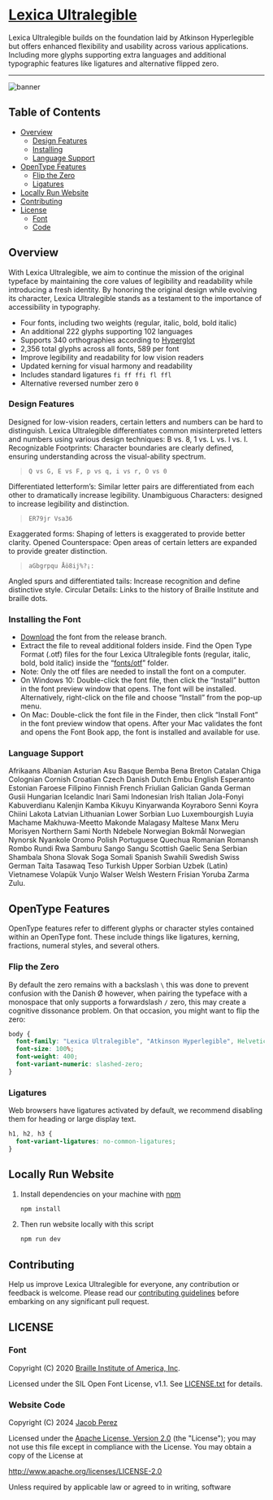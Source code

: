 # [Lexica Ultralegible](https://jacobxperez.github.io/lexica-ultralegible/)

Lexica Ultralegible builds on the foundation laid by Atkinson Hyperlegible but offers enhanced flexibility
and usability across various applications. Including more glyphs supporting extra languages and additional
typographic features like ligatures and alternative flipped zero.

---
![banner](docs/banner.jpg)

## Table of Contents

* [Overview](#overview)
  * [Design Features](#design-features)
  * [Installing](#installing-the-font)
  * [Language Support](#language-support)
* [OpenType Features](#opentype-features)
  * [Flip the Zero](#flip-the-zero)
  * [Ligatures](#ligatures)
* [Locally Run Website](#locally-run-website)
* [Contributing](#contributing)
* [License](#license)
  * [Font](#font)
  * [Code](#website-code)

## Overview

With Lexica Ultralegible, we aim to continue the mission of the original typeface by maintaining the
core values of legibility and readability while introducing a fresh identity. By honoring the original
design while evolving its character, Lexica Ultralegible stands as a testament to the importance of
accessibility in typography.

* Four fonts, including two weights (regular, italic, bold, bold italic)
* An additional 222 glyphs supporting 102 languages
* Supports 340 orthographies according to [Hyperglot](https://hyperglot.rosettatype.com/)
* 2,356 total glyphs across all fonts, 589 per font
* Improve legibility and readability for low vision readers
* Updated kerning for visual harmony and readability
* Includes standard ligatures `fi ff ffi fl ffl`
* Alternative reversed number zero `0`

### Design Features

Designed for low-vision readers, certain letters and numbers can be hard to distinguish.
Lexica Ultralegible differentiates common misinterpreted letters and numbers using various
design techniques: B vs. 8, 1 vs. L vs. l vs. I. Recognizable Footprints:  Character boundaries
are clearly defined, ensuring understanding across the visual-ability spectrum.

> `Q vs G, E vs F, p vs q, i vs r, O vs 0`

Differentiated letterform’s: Similar letter pairs are differentiated from each other to dramatically
increase legibility. Unambiguous Characters: designed to increase legibility and distinction.

> `ER79jr Vsa36`

Exaggerated forms: Shaping of letters is exaggerated to provide better clarity.
Opened Counterspace: Open areas of certain letters are expanded to provide greater distinction.

> `aGbgrpqu Åö8ij%?¡:`

Angled spurs and differentiated tails: Increase recognition and define distinctive style.
Circular Details: Links to the history of Braille Institute and braille dots.

### Installing the Font

* [Download](https://github.com/jacobxperez/lexica-ultralegible/archive/refs/heads/release.zip) the font from the release branch.
* Extract the file to reveal additional folders inside. Find the Open Type Format (.otf) files for the four Lexica Ultralegible fonts (regular, italic, bold, bold italic) inside the “[fonts/otf](https://github.com/jacobxperez/lexica-ultralegible/tree/main/fonts/otf)” folder.
* Note: Only the otf files are needed to install the font on a computer.
* On Windows 10: Double-click the font file, then click the “Install” button in the font preview window that opens. The font will be installed. Alternatively, right-click on the file and choose “Install” from the pop-up menu.
* On Mac: Double-click the font file in the Finder, then click “Install Font” in the font preview window that opens. After your Mac validates the font and opens the Font Book app, the font is installed and available for use.

### Language Support

Afrikaans Albanian Asturian Asu Basque Bemba Bena Breton Catalan Chiga Colognian Cornish Croatian Czech Danish Dutch Embu English Esperanto Estonian Faroese Filipino Finnish French Friulian Galician Ganda German Gusii Hungarian Icelandic Inari Sami Indonesian Irish Italian Jola-Fonyi Kabuverdianu Kalenjin Kamba Kikuyu Kinyarwanda Koyraboro Senni Koyra Chiini Lakota Latvian Lithuanian Lower Sorbian Luo Luxembourgish Luyia Machame Makhuwa-Meetto Makonde Malagasy Maltese Manx Meru Morisyen Northern Sami North Ndebele Norwegian Bokmål Norwegian Nynorsk Nyankole Oromo Polish Portuguese Quechua Romanian Romansh Rombo Rundi Rwa Samburu Sango Sangu Scottish Gaelic Sena Serbian Shambala Shona Slovak Soga Somali Spanish Swahili Swedish Swiss German Taita Tasawaq Teso Turkish Upper Sorbian Uzbek (Latin) Vietnamese Volapük Vunjo Walser Welsh Western Frisian Yoruba Zarma Zulu.

## OpenType Features

OpenType features refer to different glyphs or character styles contained within an OpenType font. These include things like ligatures, kerning, fractions, numeral styles, and several others.

### Flip the Zero

By default the zero remains with a backslash `\` this was done to prevent confusion with the Danish Ø however, when pairing the typeface with a monospace that only supports a forwardslash `/` zero, this may create a cognitive dissonance problem. On that occasion, you might want to flip the zero:

```css
body {
  font-family: "Lexica Ultralegible", "Atkinson Hyperlegible", Helvetica, Arial, sans-serif;
  font-size: 100%;
  font-weight: 400;
  font-variant-numeric: slashed-zero;
}
```

### Ligatures

Web browsers have ligatures activated by default, we recommend disabling them for heading or large display text.

```css
h1, h2, h3 {
  font-variant-ligatures: no-common-ligatures;
}
```

## Locally Run Website

1) Install dependencies on your machine with [npm](https://www.npmjs.com/)

    ```bash
    npm install
    ```

2) Then run website locally with this script

    ```bash
    npm run dev
    ```

## Contributing

Help us improve Lexica Ultralegible for everyone, any contribution or feedback is welcome.
Please read our [contributing guidelines](https://github.com/jacobxperez/lexica-ultralegible/blob/main/.github/CONTRIBUTING.md)
before embarking on any significant pull request.

## LICENSE

### Font

Copyright (C) 2020 [Braille Institute of America, Inc](https://brailleinstitute.org/).

Licensed under the SIL Open Font License, v1.1. See [LICENSE.txt](LICENSE.txt) for details.

### Website Code

Copyright (C) 2024 [Jacob Perez](https://jacobxperez.github.io/blog/)

Licensed under the [Apache License, Version 2.0](http://www.apache.org/licenses/LICENSE-2.0) (the "License");
you may not use this file except in compliance with the License.
You may obtain a copy of the License at

<http://www.apache.org/licenses/LICENSE-2.0>

Unless required by applicable law or agreed to in writing, software
